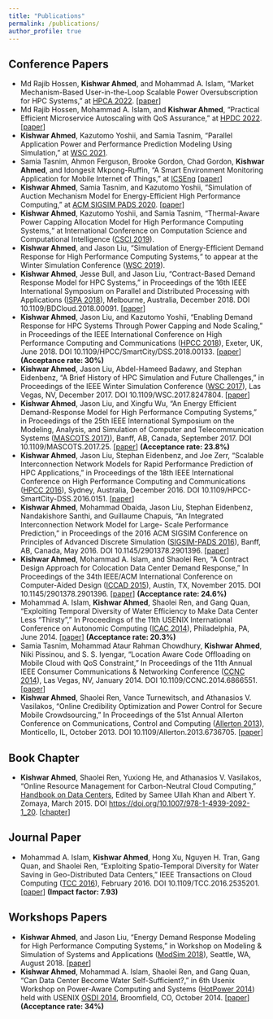 ```yaml
---
title: "Publications"
permalink: /publications/
author_profile: true
---
```


## Conference Papers

* Md Rajib Hossen, **Kishwar Ahmed**, and Mohammad A. Islam, “Market Mechanism-Based User-in-the-Loop Scalable Power Oversubscription for HPC Systems,” at [HPCA 2022](https://hpca-conf.org/2023/). [[paper](https://ieeexplore.ieee.org/document/10071006)]
* Md Rajib Hossen, Mohammad A. Islam, and **Kishwar Ahmed**, “Practical Efficient Microservice Autoscaling with QoS Assurance,” at [HPDC 2022](https://www.hpdc.org/2022/).[[paper](https://dl.acm.org/doi/10.1145/3502181.3531460)]
* **Kishwar Ahmed**, Kazutomo Yoshii, and Samia Tasnim, “Parallel Application Power and Performance Prediction Modeling Using Simulation,” at [WSC 2021](https://meetings.informs.org/wordpress/wsc2021/).
* Samia Tasnim, Ahmon Ferguson, Brooke Gordon, Chad Gordon, **Kishwar Ahmed**, and Idongesit Mkpong-Ruffin, “A Smart Environment Monitoring Application for Mobile Internet of Things,” at [ICSEng](http://www.icseng.com/) [[paper](https://link.springer.com/chapter/10.1007/978-3-030-65796-3_21)]
* **Kishwar Ahmed**, Samia Tasnim, and Kazutomo Yoshii, “Simulation of Auction Mechanism Model for Energy-Efficient High Performance Computing,” at [ACM SIGSIM PADS 2020](https://www.acm-sigsim-pads.org/Programs/PADS-2020-Program.htm). [[paper](https://dl.acm.org/doi/abs/10.1145/3384441.3395991)]
* **Kishwar Ahmed**, Kazutomo Yoshii, and Samia Tasnim, “Thermal-Aware Power Capping Allocation Model for High Performance Computing Systems,“ at International Conference on Computation Science and  Computational Intelligence ([CSCI 2019](https://americancse.org/events/csci2019)).
* **Kishwar Ahmed**, and Jason Liu, “Simulation of Energy-Efficient Demand Response for High Performance Computing Systems,“ to appear at the Winter Simulation Conference ([WSC 2019](http://meetings2.informs.org/wordpress/wsc2019/)).
* **Kishwar Ahmed**, Jesse Bull, and Jason Liu, “Contract-Based Demand Response Model for HPC Systems,” in Proceedings of the 16th IEEE International Symposium on Parallel and Distributed Processing with Applications ([ISPA 2018](http://www.swinflow.org/confs/2018/ispa/)), Melbourne, Australia, December 2018. DOI 10.1109/BDCloud.2018.00091. [[paper](https://ieeexplore.ieee.org/document/8672277)]
* **Kishwar Ahmed**, Jason Liu, and Kazutomo Yoshii, “Enabling Demand Response for HPC Systems Through Power Capping and Node Scaling,” in Proceedings of the IEEE International Conference on High Performance Computing and Communications ([HPCC 2018](https://cse.stfx.ca/~hpcc2018/)), Exeter, UK, June 2018. DOI 10.1109/HPCC/SmartCity/DSS.2018.00133. [[paper](https://ieeexplore.ieee.org/abstract/document/8622871/)] **(Acceptance rate: 30%)**
* **Kishwar Ahmed**, Jason Liu, Abdel-Hameed Badawy, and Stephan Eidenbenz, “A Brief History of HPC Simulation and Future Challenges,” in Proceedings of the IEEE Winter Simulation Conference ([WSC 2017](http://meetings2.informs.org/wordpress/wsc2017/)), Las Vegas, NV, December 2017. DOI 10.1109/WSC.2017.8247804. [[paper](https://ieeexplore.ieee.org/document/8247804)]
* **Kishwar Ahmed**, Jason Liu, and Xingfu Wu, “An Energy Efficient Demand-Response Model for High Performance Computing Systems,” in Proceedings of the 25th IEEE International Symposium on the Modeling, Analysis, and Simulation of Computer and Telecommunication Systems ([MASCOTS 2017)](https://mascots2017.cs.ucalgary.ca/)), Banff, AB, Canada, September 2017. DOI 10.1109/MASCOTS.2017.25. [[paper](https://ieeexplore.ieee.org/document/8107444/)] **(Acceptance rate: 23.8%)**
* **Kishwar Ahmed**, Jason Liu, Stephan Eidenbenz, and Joe Zerr, “Scalable Interconnection Network Models for Rapid Performance Prediction of HPC Applications,” in Proceedings of the 18th IEEE International Conference on High Performance Computing and Communications ([HPCC 2016](http://www.swinflow.org/confs/2016/hpcc/)), Sydney, Australia, December 2016. DOI 10.1109/HPCC-SmartCity-DSS.2016.0151. [[paper](https://ieeexplore.ieee.org/document/7828492/)]
* **Kishwar Ahmed**, Mohammad Obaida, Jason Liu, Stephan Eidenbenz, Nandakishore Santhi, and Guillaume Chapuis, “An Integrated Interconnection Network Model for Large- Scale Performance Prediction,” in Proceedings of the 2016 ACM SIGSIM Conference on Principles of Advanced Discrete Simulation ([SIGSIM-PADS 2016](https://www.acm-sigsim-pads.org/)), Banff, AB, Canada, May 2016. DOI 10.1145/2901378.2901396. [[paper](https://dl.acm.org/citation.cfm?id=2901396)]
* **Kishwar Ahmed**, Mohammad A. Islam, and Shaolei Ren, “A Contract Design Approach for Colocation Data Center Demand Response,” In Proceedings of the 34th IEEE/ACM International Conference on Computer-Aided Design ([ICCAD 2015](https://iccad.com/)), Austin, TX, November 2015. DOI 10.1145/2901378.2901396. [[paper](https://ieeexplore.ieee.org/document/7372629/)] **(Acceptance rate: 24.6%)**
* Mohammad A. Islam, **Kishwar Ahmed**, Shaolei Ren, and Gang Quan, “Exploiting Temporal Diversity of Water Efficiency to Make Data Center Less “Thirsty”,” In Proceedings of the 11th USENIX International Conference on Autonomic Computing ([ICAC 2014](https://www.usenix.org/conference/icac14)), Philadelphia, PA, June 2014. [[paper](https://www.usenix.org/node/183093)] **(Acceptance rate: 20.3%)**
* Samia Tasnim, Mohammad Ataur Rahman Chowdhury, **Kishwar Ahmed**, Niki Pissinou, and S. S. Iyengar, “Location Aware Code Offloading on Mobile Cloud with QoS Constraint,” In Proceedings of the 11th Annual IEEE Consumer Communications & Networking Conference ([CCNC 2014](http://ccnc2014.ieee-ccnc.org/)), Las Vegas, NV, January 2014. DOI 10.1109/CCNC.2014.6866551. [[paper](https://ieeexplore.ieee.org/document/6866551/)]
* **Kishwar Ahmed**, Shaolei Ren, Vance Turnewitsch, and Athanasios V. Vasilakos, “Online Credibility Optimization and Power Control for Secure Mobile Crowdsourcing,” In Proceedings of the 51st Annual Allerton Conference on Communications, Control and Computing ([Allerton 2013](http://allerton.csl.illinois.edu/)), Monticello, IL, October 2013. DOI 10.1109/Allerton.2013.6736705. [[paper](https://ieeexplore.ieee.org/document/6736705/)]

## Book Chapter
* **Kishwar Ahmed**, Shaolei Ren, Yuxiong He, and Athanasios V. Vasilakos, “Online Resource Management for Carbon-Neutral Cloud Computing,” [Handbook on Data Centers](https://www.springer.com/us/book/9781493920914), Edited by Samee Ullah Khan and Albert Y. Zomaya, March 2015. DOI https://doi.org/10.1007/978-1-4939-2092-1_20. [[chapter](https://link.springer.com/chapter/10.1007/978-1-4939-2092-1_20)]

## Journal Paper
* Mohammad A. Islam, **Kishwar Ahmed**, Hong Xu, Nguyen H. Tran, Gang Quan, and Shaolei Ren, “Exploiting Spatio-Temporal Diversity for Water Saving in Geo-Distributed Data Centers,” IEEE Transactions on Cloud Computing ([TCC 2016](https://www.computer.org/web/tcc)), February 2016. DOI 10.1109/TCC.2016.2535201. [[paper](https://ieeexplore.ieee.org/document/7420641/)] **(Impact factor: 7.93)**

## Workshops Papers
* **Kishwar Ahmed**, and Jason Liu, “Energy Demand Response Modeling for High Performance Computing Systems,” in Workshop on Modeling & Simulation of Systems and Applications ([ModSim 2018](https://www.bnl.gov/modsim2018/)), Seattle, WA, August 2018. [[paper](https://kishwarbd.github.io/files/paper-modsim18.pdf)]
* **Kishwar Ahmed**, Mohammad A. Islam, Shaolei Ren, and Gang Quan, “Can Data Center Become Water Self-Sufficient?,” in 6th Usenix Workshop on Power-Aware Computing and Systems ([HotPower 2014](https://www.usenix.org/conference/hotpower14)) held with USENIX [OSDI 2014](https://www.usenix.org/conference/osdi14), Broomfield, CO, October 2014. [[paper](https://www.usenix.org/conference/hotpower14/technical-sessions/presentation/can-data-center-become-water-self-sufficient)] **(Acceptance rate: 34%)**



